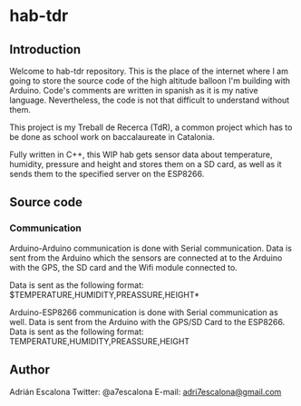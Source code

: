 # hab-tdr
## Introduction
Welcome to hab-tdr repository. This is the place of the internet where I am going to store the source code of the high altitude balloon I'm building with Arduino.
Code's comments are written in spanish as it is my native language. Nevertheless, the code is not that difficult to understand without them.

This project is my Treball de Recerca (TdR), a common project which has to be done as school work on baccalaureate in Catalonia.

Fully written in C++, this WIP hab gets sensor data about temperature, humidity, pressure and height and stores them on a SD card, as well as it sends them to the specified server on the ESP8266.

## Source code

### Communication
Arduino-Arduino communication is done with Serial communication. Data is sent from the Arduino which the sensors are connected at to the Arduino with the GPS, the SD card and the Wifi module connected to.

Data is sent as the following format:
$TEMPERATURE,HUMIDITY,PREASSURE,HEIGHT*

Arduino-ESP8266 communication is done with Serial communication as well. Data is sent from the Arduino with the GPS/SD Card to the ESP8266.
Data is sent as the following format:
TEMPERATURE,HUMIDITY,PREASSURE,HEIGHT

## Author
Adrián Escalona
Twitter: @a7escalona
E-mail: adri7escalona@gmail.com
